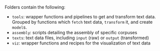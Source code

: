 
Folders contain the following:

- `tools`: wrapper functions and pipelines to get and transform text data.  Grouped by functions which `fetch` text data, `transform` it, and create `model`s.
- `assembly`: scripts detailing the assembly of specific corpuses
- `texts`: text data files, including `input` (raw) or `output` (transformed) 
- `viz`: wrapper functions and recipes for the visualization of text data